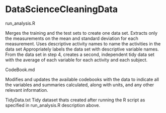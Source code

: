 # DataScienceCleaningData

run_analysis.R

Merges the training and the test sets to create one data set.
Extracts only the measurements on the mean and standard deviation for each measurement.
Uses descriptive activity names to name the activities in the data set
Appropriately labels the data set with descriptive variable names.
From the data set in step 4, creates a second, independent tidy data set with the average of each variable for each activity and each subject.

CodeBook.md

Modifies and updates the available codebooks with the data to indicate all the variables and summaries calculated, along with units, and any other relevant information.

TidyData.txt
Tidy dataset thats created after running the R script as specified in run_analysis.R description above. 
